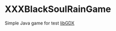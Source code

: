 # XXXBlackSoulRainGame

Simple Java game for test [libGDX][libGDX-url]



[libGDX-url]: <https://libgdx.com/>